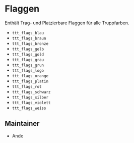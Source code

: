 # Flaggen

Enthält Trag- und Platzierbare Flaggen für alle Truppfarben.

- `ttt_flags_blau`
- `ttt_flags_braun`
- `ttt_flags_bronze`
- `ttt_flags_gelb`
- `ttt_flags_gold`
- `ttt_flags_grau`
- `ttt_flags_grun`
- `ttt_flags_logo`
- `ttt_flags_orange`
- `ttt_flags_platin`
- `ttt_flags_rot`
- `ttt_flags_schwarz`
- `ttt_flags_silber`
- `ttt_flags_violett`
- `ttt_flags_weiss`

## Maintainer

- Andx
